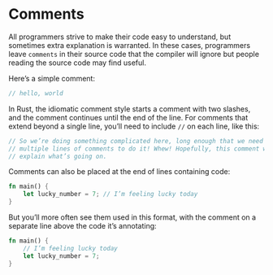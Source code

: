 # Comments
All programmers strive to make their code easy to understand, but sometimes extra explanation is warranted. In these cases, programmers leave `comments` in their source code that the compiler will ignore but people reading the source code may find useful.

Here’s a simple comment:
```rust
// hello, world
```

In Rust, the idiomatic comment style starts a comment with two slashes, and the comment continues until the end of the line. For comments that extend beyond a single line, you’ll need to include `//` on each line, like this:
```rust
// So we’re doing something complicated here, long enough that we need
// multiple lines of comments to do it! Whew! Hopefully, this comment will
// explain what’s going on.
```

Comments can also be placed at the end of lines containing code:
```rust
fn main() {
    let lucky_number = 7; // I’m feeling lucky today
}
```

But you’ll more often see them used in this format, with the comment on a separate line above the code it’s annotating:
```rust
fn main() {
    // I’m feeling lucky today
    let lucky_number = 7;
}
```